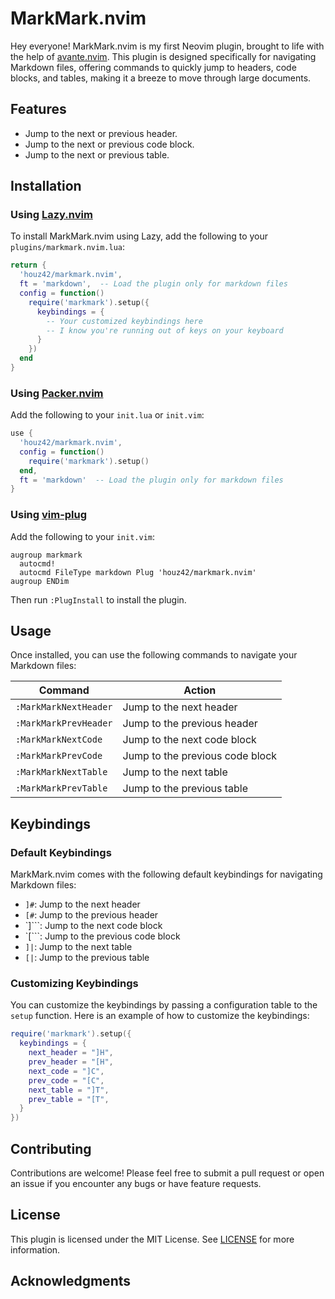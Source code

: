 # MarkMark.nvim

Hey everyone! MarkMark.nvim is my first Neovim plugin, brought to life with the help of [avante.nvim](https://github.com/yetone/avante.nvim).
This plugin is designed specifically for navigating Markdown files, offering commands to quickly jump to headers, code blocks, and tables, making it a breeze to move through large documents.

## Features

- Jump to the next or previous header.
- Jump to the next or previous code block.
- Jump to the next or previous table.

## Installation

### Using [Lazy.nvim](https://github.com/folke/lazy.nvim)

To install MarkMark.nvim using Lazy, add the following to your `plugins/markmark.nvim.lua`:

```lua
return {
  'houz42/markmark.nvim',
  ft = 'markdown',  -- Load the plugin only for markdown files
  config = function()
    require('markmark').setup({
      keybindings = {
        -- Your customized keybindings here
        -- I know you're running out of keys on your keyboard
      }
    })
  end
}
```

### Using [Packer.nvim](https://github.com/wbthomason/packer.nvim)

Add the following to your `init.lua` or `init.vim`:

```lua
use {
  'houz42/markmark.nvim',
  config = function()
    require('markmark').setup()
  end,
  ft = 'markdown'  -- Load the plugin only for markdown files
}
```

### Using [vim-plug](https://github.com/junegunn/vim-plug)

Add the following to your `init.vim`:

```vim
augroup markmark
  autocmd!
  autocmd FileType markdown Plug 'houz42/markmark.nvim'
augroup ENDim
```

Then run `:PlugInstall` to install the plugin.

## Usage

Once installed, you can use the following commands to navigate your Markdown files:

| Command               | Action                          |
| --------------------- | ------------------------------- |
| `:MarkMarkNextHeader` | Jump to the next header         |
| `:MarkMarkPrevHeader` | Jump to the previous header     |
| `:MarkMarkNextCode`   | Jump to the next code block     |
| `:MarkMarkPrevCode`   | Jump to the previous code block |
| `:MarkMarkNextTable`  | Jump to the next table          |
| `:MarkMarkPrevTable`  | Jump to the previous table      |

## Keybindings

### Default Keybindings

MarkMark.nvim comes with the following default keybindings for navigating Markdown files:

- `]#`: Jump to the next header
- `[#`: Jump to the previous header
- `]```: Jump to the next code block
- `[```: Jump to the previous code block
- `]|`: Jump to the next table
- `[|`: Jump to the previous table

### Customizing Keybindings

You can customize the keybindings by passing a configuration table to the `setup` function. Here is an example of how to customize the keybindings:

```lua
require('markmark').setup({
  keybindings = {
    next_header = "]H",
    prev_header = "[H",
    next_code = "]C",
    prev_code = "[C",
    next_table = "]T",
    prev_table = "[T",
  }
})
```

## Contributing

Contributions are welcome! Please feel free to submit a pull request or open an issue if you encounter any bugs or have feature requests.

## License

This plugin is licensed under the MIT License. See [LICENSE](LICENSE) for more information.

## Acknowledgments

